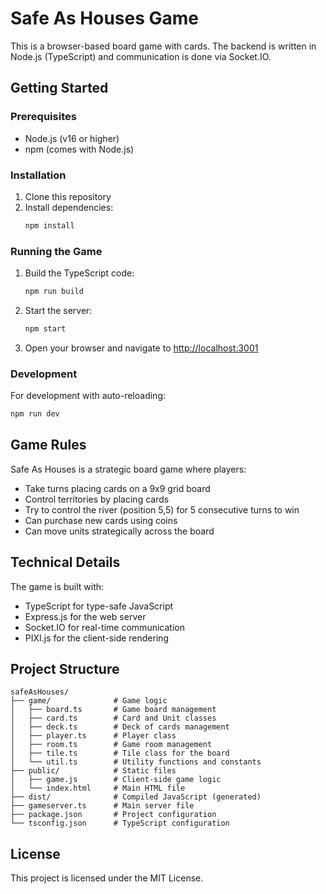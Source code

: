 # Safe As Houses Game

This is a browser-based board game with cards. The backend is written in Node.js (TypeScript) and communication is done via Socket.IO.

## Getting Started

### Prerequisites

- Node.js (v16 or higher)
- npm (comes with Node.js)

### Installation

1. Clone this repository
2. Install dependencies:
   ```bash
   npm install
   ```

### Running the Game

1. Build the TypeScript code:
   ```bash
   npm run build
   ```

2. Start the server:
   ```bash
   npm start
   ```

3. Open your browser and navigate to [http://localhost:3001](http://localhost:3001)

### Development

For development with auto-reloading:

```bash
npm run dev
```

## Game Rules

Safe As Houses is a strategic board game where players:

- Take turns placing cards on a 9x9 grid board
- Control territories by placing cards
- Try to control the river (position 5,5) for 5 consecutive turns to win
- Can purchase new cards using coins
- Can move units strategically across the board

## Technical Details

The game is built with:

- TypeScript for type-safe JavaScript
- Express.js for the web server
- Socket.IO for real-time communication
- PIXI.js for the client-side rendering

## Project Structure

```
safeAsHouses/
├── game/              # Game logic
│   ├── board.ts       # Game board management
│   ├── card.ts        # Card and Unit classes
│   ├── deck.ts        # Deck of cards management
│   ├── player.ts      # Player class
│   ├── room.ts        # Game room management
│   ├── tile.ts        # Tile class for the board
│   └── util.ts        # Utility functions and constants
├── public/            # Static files
│   ├── game.js        # Client-side game logic
│   └── index.html     # Main HTML file
├── dist/              # Compiled JavaScript (generated)
├── gameserver.ts      # Main server file
├── package.json       # Project configuration
└── tsconfig.json      # TypeScript configuration
```

## License

This project is licensed under the MIT License.
